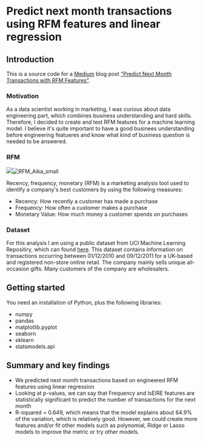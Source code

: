 # Predict next month transactions using RFM features and linear regression

## Introduction

This is a source code for a [Medium](https://aigerimshopenova.medium.com/) blog post ["Predict Next Month Transactions with RFM Features"](https://towardsdatascience.com/predict-next-month-transactions-with-rfm-features-f6db106fe8d9?sk=a88ab98cab7802fdd8b32b1857496873).

### Motivation
As a data scientist working in marketing, I was curious about data engineering part, which combines business understanding and hard skills. Therefore, I decided to create and test RFM features for a machine learning model. I believe it's quite important to have a good businees understanding before engineering featueres and know what kind of business question is needed to be answered.

### RFM
![](img/RFM_Aika_small.png)![RFM_Aika_small](https://github.com/Boda2021/Predict-next-month-transactions-using-RFM-features/assets/93234922/baa35335-f36d-4da1-b58c-b06e89f687e2)


Recency, frequency, monetary (RFM) is a marketing analysis tool used to identify a company's best customers by using the following measures:
* Recency: How recently a customer has made a purchase
* Frequency: How often a customer makes a purchase
* Monetary Value: How much money a customer spends on purchases

### Dataset
For this analysis I am using a public dataset from UCI Machine Learning Repositiry, which can found [here](http://archive.ics.uci.edu/ml/index.php). This dataset contains information on transactions occurring between 01/12/2010 and 09/12/2011 for a UK-based and registered non-store online retail. The company mainly sells unique all-occasion gifts. Many customers of the company are wholesalers.

## Getting started
You need an installation of Python, plus the following libraries:

* numpy
* pandas
* matplotlib.pyplot
* seaborn
* sklearn
* statsmodels.api

## Summary and key findings
* We predicted next month transactions based on engineered RFM features using linear regression
* Looking at p-values, we can say that Frequency and IsEIRE features are statistically significant to predict the number of transactions for the next month
* R-squared = 0.649, which means that the model explains about 64.9% of the variation, which is relatively good. However, we could create more features and/or fit other models such as polynomial, Ridge or Lasso models to improve the metric or try other models.
